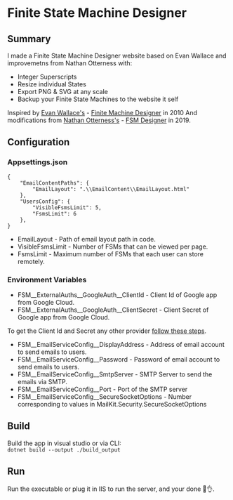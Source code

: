 # Finite State Machine Designer
## Summary
I made a Finite State Machine Designer website based on Evan Wallace and improvemetns from Nathan Otterness with:


- Integer Superscripts
- Resize individual States
- Export PNG & SVG at any scale
- Backup your Finite State Machines to the website it self

Inspired by [Evan Wallace's](https://madebyevan.com/) -
[Finite Machine Designer](https://madebyevan.com/fsm/) in 2010
And modifications from
[Nathan Otterness's](https://www.cs.unc.edu/~otternes/) - 
[FSM Designer](https://www.cs.unc.edu/~otternes/comp455/fsm_designer/) in 2019.

## Configuration
### Appsettings.json

    {
        "EmailContentPaths": {
            "EmailLayout": ".\\EmailContent\\EmailLayout.html"
        },
        "UsersConfig": {
            "VisibleFsmsLimit": 5,
            "FsmsLimit": 6
        },
    }

- EmailLayout - Path of email layout path in code.
- VisibleFsmsLimit - Number of FSMs that can be viewed per page.
- FsmsLimit - Maximum number of FSMs that each user can store remotely.

### Environment Variables

- FSM__ExternalAuths__GoogleAuth__ClientId - Client Id of Google app from Google Cloud.
- FSM__ExternalAuths__GoogleAuth__ClientSecret - Client Secret of Google app from Google Cloud.

To get the Client Id and Secret any other provider [follow these steps](https://learn.microsoft.com/en-us/aspnet/core/security/authentication/social/?view=aspnetcore-8.0&tabs=visual-studio).

- FSM__EmailServiceConfig__DisplayAddress - Address of email account to send emails to users.
- FSM__EmailServiceConfig__Password - Password of email account to send emails to users.
- FSM__EmailServiceConfig__SmtpServer - SMTP Server to send the emails via SMTP.
- FSM__EmailServiceConfig__Port - Port of the SMTP server
- FSM__EmailServiceConfig__SecureSocketOptions - Number corresponding to values in MailKit.Security.SecureSocketOptions

## Build

Build the app in visual studio or via CLI:  
``dotnet build --output ./build_output``

## Run

Run the executable or plug it in IIS to run the server, and your done 🥳👌.